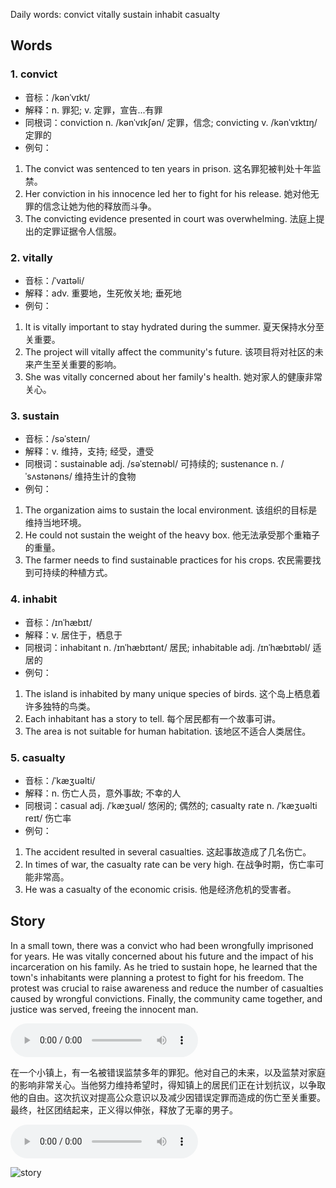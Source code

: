 Daily words: convict vitally sustain inhabit casualty

## Words
### 1. convict
- 音标：/kənˈvɪkt/ <span style="cursor: pointer;" onclick="document.getElementById('audio-player-1').play()"><i class="fas fa-volume-up"></i></span>
<audio id="audio-player-1" src="https://files.dwong.top/words/convict.mp3" style="display:none;"></audio>
- 解释：n. 罪犯; v. 定罪，宣告...有罪
- 同根词：conviction n. /kənˈvɪkʃən/ 定罪，信念; convicting v. /kənˈvɪktɪŋ/ 定罪的
- 例句：
1. The convict was sentenced to ten years in prison. 这名罪犯被判处十年监禁。
2. Her conviction in his innocence led her to fight for his release. 她对他无罪的信念让她为他的释放而斗争。
3. The convicting evidence presented in court was overwhelming. 法庭上提出的定罪证据令人信服。

### 2. vitally
- 音标：/ˈvaɪtəli/ <span style="cursor: pointer;" onclick="document.getElementById('audio-player-2').play()"><i class="fas fa-volume-up"></i></span>
<audio id="audio-player-2" src="https://files.dwong.top/words/vitally.mp3" style="display:none;"></audio>
- 解释：adv. 重要地，生死攸关地; 垂死地
- 例句：
1. It is vitally important to stay hydrated during the summer. 夏天保持水分至关重要。
2. The project will vitally affect the community's future. 该项目将对社区的未来产生至关重要的影响。
3. She was vitally concerned about her family's health. 她对家人的健康非常关心。

### 3. sustain
- 音标：/səˈsteɪn/ <span style="cursor: pointer;" onclick="document.getElementById('audio-player-3').play()"><i class="fas fa-volume-up"></i></span>
<audio id="audio-player-3" src="https://files.dwong.top/words/sustain.mp3" style="display:none;"></audio>
- 解释：v. 维持，支持; 经受，遭受
- 同根词：sustainable adj. /səˈsteɪnəbl/ 可持续的; sustenance n. /ˈsʌstənəns/ 维持生计的食物
- 例句：
1. The organization aims to sustain the local environment. 该组织的目标是维持当地环境。
2. He could not sustain the weight of the heavy box. 他无法承受那个重箱子的重量。
3. The farmer needs to find sustainable practices for his crops. 农民需要找到可持续的种植方式。

### 4. inhabit
- 音标：/ɪnˈhæbɪt/ <span style="cursor: pointer;" onclick="document.getElementById('audio-player-4').play()"><i class="fas fa-volume-up"></i></span>
<audio id="audio-player-4" src="https://files.dwong.top/words/inhabit.mp3" style="display:none;"></audio>
- 解释：v. 居住于，栖息于
- 同根词：inhabitant n. /ɪnˈhæbɪtənt/ 居民; inhabitable adj. /ɪnˈhæbɪtəbl/ 适居的
- 例句：
1. The island is inhabited by many unique species of birds. 这个岛上栖息着许多独特的鸟类。
2. Each inhabitant has a story to tell. 每个居民都有一个故事可讲。
3. The area is not suitable for human habitation. 该地区不适合人类居住。

### 5. casualty
- 音标：/ˈkæʒuəlti/ <span style="cursor: pointer;" onclick="document.getElementById('audio-player-5').play()"><i class="fas fa-volume-up"></i></span>
<audio id="audio-player-5" src="https://files.dwong.top/words/casualty.mp3" style="display:none;"></audio>
- 解释：n. 伤亡人员，意外事故; 不幸的人
- 同根词：casual adj. /ˈkæʒuəl/ 悠闲的; 偶然的; casualty rate n. /ˈkæʒuəlti reɪt/ 伤亡率
- 例句：
1. The accident resulted in several casualties. 这起事故造成了几名伤亡。
2. In times of war, the casualty rate can be very high. 在战争时期，伤亡率可能非常高。
3. He was a casualty of the economic crisis. 他是经济危机的受害者。

## Story
In a small town, there was a convict who had been wrongfully imprisoned for years. He was vitally concerned about his future and the impact of his incarceration on his family. As he tried to sustain hope, he learned that the town's inhabitants were planning a protest to fight for his freedom. The protest was crucial to raise awareness and reduce the number of casualties caused by wrongful convictions. Finally, the community came together, and justice was served, freeing the innocent man.

<audio controls>
  <source src="https://files.dwong.top/story/2024-09-18-english.mp3" type="audio/mpeg">
  你的浏览器不支持音频元素。
</audio>
  

在一个小镇上，有一名被错误监禁多年的罪犯。他对自己的未来，以及监禁对家庭的影响非常关心。当他努力维持希望时，得知镇上的居民们正在计划抗议，以争取他的自由。这次抗议对提高公众意识以及减少因错误定罪而造成的伤亡至关重要。最终，社区团结起来，正义得以伸张，释放了无辜的男子。

<audio controls>
  <source src="https://files.dwong.top/story/2024-09-18-chinese.mp3" type="audio/mpeg">
  你的浏览器不支持音频元素。
</audio>
  

![story](https://files.dwong.top/images/2024-09-18.png)

